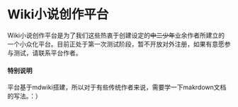 # Wiki小说创作平台

Wiki小说创作平台是为了我们这些热衷于创建设定的<s>中二少年</s>业余作者所建立的一个小众化平台。目前正处于第一次测试阶段，暂不开放对外注册，如果有意愿参与测试，请联系平台作者。

#### 特别说明

平台基于mdwiki搭建，所以对于有些传统作者来说，需要学一下makrdown文档的写法。：）
